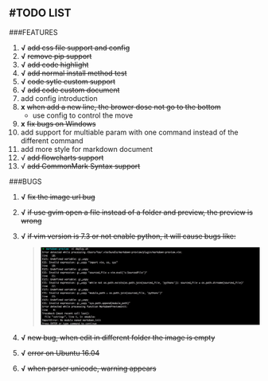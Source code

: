 #TODO LIST
---
###FEATURES
1. **√** ~~add css file support and config~~
2. **√** ~~remove pip support~~
3. **√** ~~add code highlight~~
4. **√** ~~add normal install method test~~
5. **√** ~~code sytle custom support~~
6. **√** ~~add code custom document~~
7. add config introduction
8. **x** ~~when add a new line, the brower dose not go to the bottom~~
    + use config to control the move
10. **x** ~~fix bugs on Windows~~
11. add support for multiable param with one command instead of the different command
12. add more style for markdown document
13. √ ~~add flowcharts support~~
14. √ ~~add CommonMark Syntax support~~


###BUGS
1. **√** ~~fix the image url bug~~
2. **√** ~~if use gvim open a file instead of a folder and preview, the preview is wrong~~
3. **√** ~~if vim version is 7.3 or not enable python, it will cause bugs like:~~
    > ![bug](./images/bug-1.jpg)

4. **√** ~~new bug, when edit in different folder the image is empty~~
5. **√** ~~error on Ubuntu 16.04~~
6. **√** ~~when parser unicode, warning appears~~
